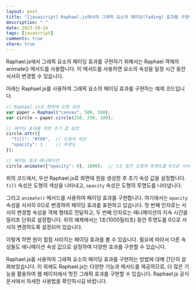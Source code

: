 ```yaml
---
layout: post
title: "[javascript] Raphael.js에서의 그래픽 요소의 페이딩(fading) 효과를 구현하는 방법은 어떻게 될까?"
description: " "
date: 2023-10-24
tags: [javascript]
comments: true
share: true
---
```


Raphael.js에서 그래픽 요소의 페이딩 효과를 구현하기 위해서는 Raphael 객체의 animate() 메서드를 사용합니다. 이 메서드를 사용하면 요소의 속성을 일정 시간 동안 서서히 변경할 수 있습니다.

아래는 Raphael.js를 사용하여 그래픽 요소의 페이딩 효과를 구현하는 예제 코드입니다.

```javascript
// Raphael.js로 화면에 도형 생성
var paper = Raphael("canvas", 500, 500);
var circle = paper.circle(250, 250, 100);

// 페이딩 효과를 위한 초기 값 설정
circle.attr({
  "fill": "#f00",  // 도형의 색상
  "opacity": 1     // 투명도
});

// 페이딩 효과 애니메이션
circle.animate({"opacity": 0}, 1000);  // 1초 동안 도형의 투명도를 0으로 서서히 변경
```

위의 코드에서, 우선 Raphael.js로 화면에 원을 생성한 후 초기 속성 값을 설정합니다. `fill` 속성은 도형의 색상을 나타내고, `opacity` 속성은 도형의 투명도를 나타냅니다.

그리고 `animate()` 메서드를 사용하여 페이딩 효과를 구현합니다. 여기에서는 `opacity` 속성을 서서히 0으로 변경하여 페이딩 효과를 표현하고 있습니다. 첫 번째 인자로는 서서히 변경할 속성을 객체 형태로 전달하고, 두 번째 인자로는 애니메이션의 지속 시간을 밀리초 단위로 설정합니다. 위의 예제에서는 1초(1000밀리초) 동안 투명도를 0으로 서서히 변경하도록 설정되어 있습니다.

이렇게 하면 원이 점점 사라지는 페이딩 효과를 볼 수 있습니다. 필요에 따라서 다른 속성들도 애니메이션 속성 값으로 설정하여 다양한 효과를 구현할 수 있습니다.

Raphael.js를 사용하여 그래픽 요소의 페이딩 효과를 구현하는 방법에 대해 간단히 살펴보았습니다. 이 외에도 Raphael.js는 다양한 기능과 메서드를 제공하므로, 더 많은 기능을 활용하여 웹 페이지에서 멋진 그래픽 효과를 구현할 수 있습니다. Raphael.js 공식 문서에서 자세한 사용법을 확인하시길 바랍니다.